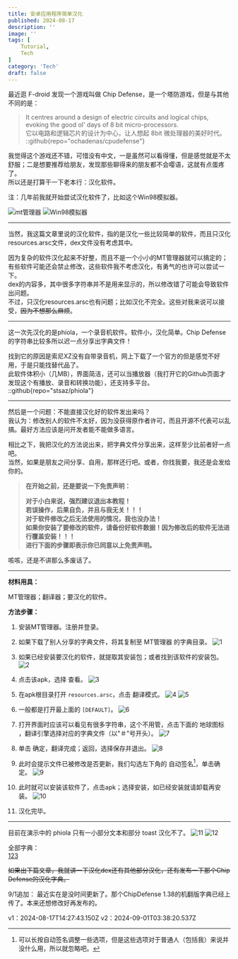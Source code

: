 ```yaml
---
title: 安卓应用程序简单汉化
published: 2024-08-17
description: ''
image: ''
tags: [
    Tutorial,
    Tech
]
category: 'Tech'
draft: false 
---
```


最近逛 F-droid 发现一个游戏叫做 Chip Defense，是一个塔防游戏，但是与其他不同的是：

> It centres around a design of electric circuits and logical chips, evoking the good ol' days of 8 bit micro-processors.  
> 它以电路和逻辑芯片的设计为中心，让人想起 8bit 微处理器的美好时代。
> ::github{repo="ochadenas/cpudefense"}

我觉得这个游戏还不错，可惜没有中文，一是虽然可以看得懂，但是感觉就是不太舒服；二是想要推荐给朋友，发现那些聊得来的朋友都不会嘤语，这就有点蛋疼了。  
所以还是打算干一下老本行：汉化软件。

注：几年前我就开始尝试汉化软件了，比如这个Win98模拟器。

![mt管理器](<./Screenshot_20200219-230130.png>)
![Win98模拟器](<./Screenshot_20200224-231615.png>)

---

当然，我这篇文章里说的汉化软件，指的是汉化一些比较简单的软件，而且只汉化resources.arsc文件，dex文件没有考虑其中。

因为复杂的软件汉化起来不好整，而且不是一个小小的MT管理器就可以搞定的；有些软件可能还会禁止修改，这些软件我不考虑汉化，有勇气的也许可以尝试一下。  
dex的内容多，其中很多字符串并不是用来显示的，所以修改错了可能会导致软件出问题。  
不过，只汉化resources.arsc也有问题；比如汉化不完全。这些对我来说可以接受，~~因为不想那么麻烦~~。

---

这一次先汉化的是phiola，一个录音机软件。软件小，汉化简单。Chip Defense 的字符串比较多所以迟一点分享出字典文件！  

找到它的原因是索尼XZ没有自带录音机，网上下载了一个官方的但是感觉不好用，于是只能找替代品了。  
此软件体积小（几MB），界面简洁，还可以当播放器（我打开它的Github页面才发现这个有播放、录音和转换功能），还支持多平台。
::github{repo="stsaz/phiola"}

---

然后是一个问题：不能直接汉化好的软件发出来吗？  
我认为：修改别人的软件不太好，因为没获得原作者许可，而且开源不代表可以乱搞。最好方法应该是问开发者能不能做多语言。  

相比之下，我把汉化的方法说出来，把字典文件分享出来，这样至少比前者好一点吧。  
当然，如果是朋友之间分享、自用，那样还行吧。或者，你找我要，我还是会发给你的。

> **在开始之前，还是要说一下免责声明：**
>
> **对于小白来说，强烈建议退出本教程！**  
> **若误操作，后果自负，并且与我无关！！！**  
> **对于软件修改之后无法使用的情况，我也没办法！**  
> **如果你安装了要修改的软件，请备份好软件数据！因为修改后的软件无法进行覆盖安装！！！**  
> **进行下面的步骤即表示你已同意以上免责声明。**

咳咳，还是不讲那么多废话了。

---

**材料用具：**

MT管理器；翻译器；要汉化的软件。

**方法步骤：**

1. 安装MT管理器。注册并登录。

2. 如果下载了别人分享的字典文件，将其复制至 MT管理器 的字典目录。
    ![1](<./Screenshot_20240814-203111.png>)

3. 如果已经安装要汉化的软件，就提取其安装包；或者找到该软件的安装包。
    ![2](<./Screenshot_20240814-201050.png>)

4. 点击该apk，选择 查看。
    ![3](<./Screenshot_20240814-201138.png>)

5. 在apk根目录打开 `resources.arsc`，点击 翻译模式。
    ![4](<./Screenshot_20240814-201156.png>)
    ![5](<./Screenshot_20240814-201147.png>)

6. 一般都是打开最上面的 `[DEFAULT]`。
    ![6](<./Screenshot_20240814-201205.png>)

7. 打开界面时应该可以看见有很多字符串，这个不用管，点击下面的 地球图标 ，翻译引擎选择对应的字典文件（以"＃"号开头）。
    ![7](<./Screenshot_20240814-203210.png>)

8. 单击 确定，翻译完成；返回，选择保存并退出。
    ![8](<./Screenshot_20240814-203227.png>)

9. 此时会提示文件已被修改是否更新，我们勾选左下角的 自动签名[^1]，单击确定。
    ![9](<./Screenshot_20240814-203242.png>)
    [^1]: 可以长按自动签名调整一些选项，但是这些选项对于普通人（包括我）来说并没什么用，所以就忽略吧。

10. 此时就可以安装该软件了，点击apk；选择安装，如已经安装就请卸载再安装。
    ![10](<./Screenshot_20240814-203307.png>)

11. 汉化完毕。

---

目前在演示中的 phiola 只有一小部分文本和部分 toast 汉化不了。
![11](<./Screenshot_20240814-203431.png>)
![12](<./Screenshot_20240814-203508.png>)

全部字典：  
[123](<https://www.123pan.com/s/3ZlATd-D5URd>)

~~如果出下篇文章，我就讲一下汉化dex还有其他部分汉化，还有发布一下那个Chip Defense的汉化字典。~~

9/1追加：
最近实在是没时间更新了。那个ChipDefense 1.38的机翻版字典已经上传了。本来还想修改好再发布的。

v1：2024-08-17T14:27:43.150Z
v2：2024-09-01T03:38:20.537Z

